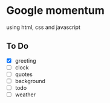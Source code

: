 # Google momentum

using html, css and javascript

## To Do

- [x] greeting
- [ ] clock
- [ ] quotes
- [ ] background
- [ ] todo
- [ ] weather
